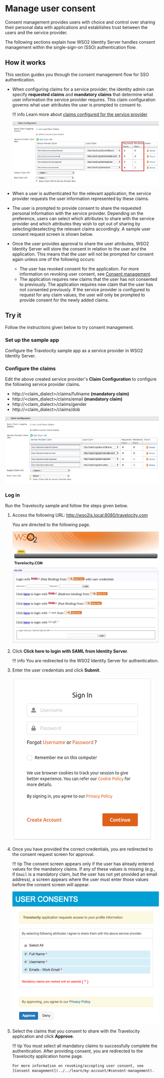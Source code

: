 # Manage user consent

Consent management provides users with choice and control over sharing
their personal data with applications and establishes trust between the users and the
service provider.

The following sections explain how WSO2 Identity
Server handles consent management within the single-sign-on (SSO)
authentication flow.

## How it works

This section guides you through the consent management flow for SSO
authentication.

-  When configuring claims for a service provider, the identity admin can specify **requested claims** and **mandatory claims** that determine what user information the service provider requires. This claim configuration governs what user attributes the user is prompted to consent to.

    !!! info
        Learn more about [claims configured for the service provider](../dialects/share-claims-with-apps.md)

    ![requested-claims](../../assets/img/guides/requested-claims.png)

-  When a user is authenticated for the relevant application, the service provider requests the user information represented by these claims.
-  The user is prompted to provide consent to share the requested personal information with the service provider. Depending on the preference, users can select which attributes to share with the service provider and which attributes they wish to opt out of sharing by selecting/deselecting the relevant claims accordingly. A sample user consent request screen is shown below.
-  Once the user provides approval to share the user attributes, WSO2 Identity Server will store the consent in relation to the user and the application. This means that the user will not be prompted for consent again unless one of the following occurs:
    - The user has revoked consent for the application. For more information on revoking user consent, see [Consent management](../learn/my-account/#consent-management).
    - The application requires new claims that the user has not consented to previously. The application requires new claim that the user has not consented previously. If the service provider is configured to request for any claim values, the user will only be prompted to provide consent for the newly added claims.

## Try it

Follow the instructions given below to try consent management.

### Set up the sample app

Configure the Travelocity sample app as a service provider in WSO2 Identity Server.

### Configure the claims

Edit the above created service provider's **Claim Configuration** to configure the following service provider claims.

- http://<claim\_dialect\>/claims/fullname **(mandatory claim)**
- http://<claim\_dialect\>/claims/email **(mandatory claim)**
- http://<claim\_dialect\>/claims/gender
- http://<claim\_dialect\>/claims/dob

![sp-claims](../../assets/img/guides/sp-claims.png)

### Log in

Run the Travelocity sample and follow the steps given below.

1.  Access the following URL: <http://wso2is.local:8080/travelocity.com>

    You are directed to the following page.  

    ![access-travelocity-url](../../assets/img/guides/access-travelocity-url.png)

2.  Click **Click here to login with SAML from Identity Server**. 

    !!! info
        You are redirected to the WSO2 Identity Server for authentication.

3.  Enter the user credentials and click **Submit**.

    ![user-credentials](../../assets/img/guides/register-now-option.png)  

4.  Once you have provided the correct credentials, you are redirected to the consent request screen for approval.  

    !!! tip
        The consent screen appears only if the user has already entered values for the mandatory claims. If any of these values is missing (e.g., if `Email` is a mandatory claim, but the user has not yet provided an email address), a screen appears where the user must enter those values before the consent screen will appear.

    ![consent-screen](../../assets/img/guides/consent-screen.png)

6.  Select the claims that you consent to share with the Travelocity
    application and click **Approve**.

    !!! tip
        You must select all mandatory claims to successfully complete the authentication. After providing consent, you are redirected to the Travelocity application home page.

        For more information on revoking/accepting user consent, see [Consent management](../../learn/my-account/#consent-management).